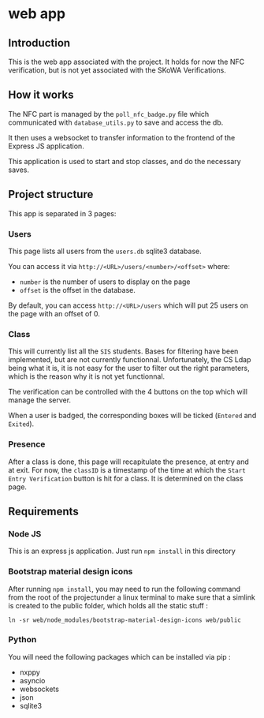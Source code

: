# web app

## Introduction

This is the web app associated with the project. It holds for now the NFC verification, but is not yet associated with the SKoWA Verifications. 

## How it works

The NFC part is managed by the `poll_nfc_badge.py` file which communicated with `database_utils.py` to save and access the db. 

It then uses a websocket to transfer information to the frontend of the Express JS application. 

This application is used to start and stop classes, and do the necessary saves. 

## Project structure

This app is separated in 3 pages: 

### Users

This page lists all users from the `users.db` sqlite3 database.

You can access it via `http://<URL>/users/<number>/<offset>` where: 
* `number` is the number of users to display on the page
* `offset` is the offset in the database. 

By default, you can access `http://<URL>/users` which will put 25 users on the page with an offset of 0.

### Class

This will currently list all the `SIS` students. Bases for filtering have been implemented, but are not currently functionnal. Unfortunately, the CS Ldap being what it is, it is not easy for the user to filter out the right parameters, which is the reason why it is not yet functionnal.

The verification can be controlled with the 4 buttons on the top which will manage the server. 

When a user is badged, the corresponding boxes will be ticked (`Entered` and `Exited`).

### Presence

After a class is done, this page will recapitulate the presence, at entry and at exit. For now, the `classID` is a timestamp of the time at which the `Start Entry Verification` button is hit for a class. It is determined on the class page.

## Requirements

### Node JS

This is an express js application. Just run `npm install` in this directory 

### Bootstrap material design icons

After running `npm install`, you may need to run the following command from the root of the projectunder a linux terminal to make sure that a simlink is created to the public folder, which holds all the static stuff :

```ln -sr web/node_modules/bootstrap-material-design-icons web/public```

### Python

You will need the following packages which can be installed via pip :
* nxppy
* asyncio
* websockets
* json
* sqlite3